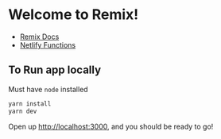 # Welcome to Remix!

- [Remix Docs](https://remix.run/docs)
- [Netlify Functions](https://www.netlify.com/products/functions/)

## To Run app locally
Must have `node` installed

```sh
yarn install
yarn dev
```

Open up [http://localhost:3000](http://localhost:3000), and you should be ready to go!
